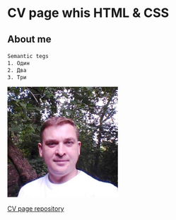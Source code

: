 # CV page whis HTML & CSS

## About me

```
Semantic tegs
1. Один
2. Два
3. Три
```

![image](img/andr.jpg)

[CV page repository](https://batanovfree.github.io/CV_Page/)
